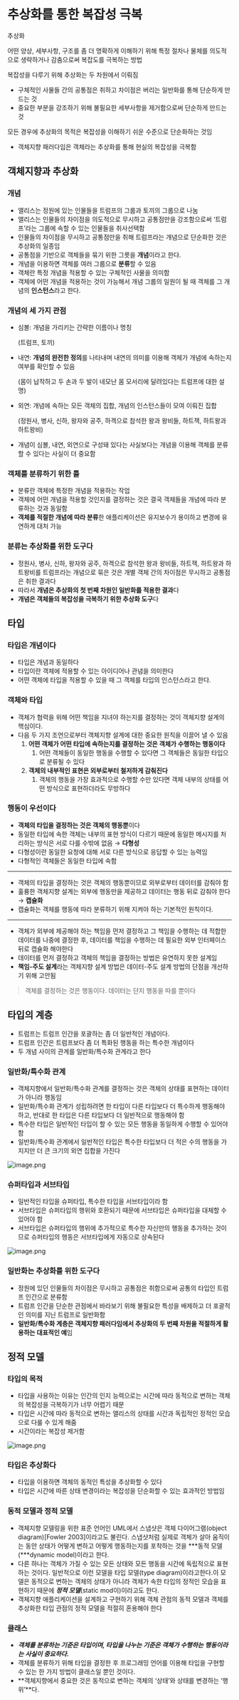 # 추상화를 통한 복잡성 극복

<aside>

추상화

어떤 양상, 세부사항, 구조를 좀 더 명확하게 이해하기 위해 특정 절차나 물체를 의도적으로 생략하거나 감춤으로써 복잡도를 극복하는 방법

복잡성을 다루기 위해 추상화는 두 차원에서 이뤄짐

- 구체적인 사물들 간의 공통점은 취하고 차이점은 버리는 일반화를 통해 단순하게 만드는 것
- 중요한 부분을 강조하기 위해 불필요한 세부사항을 제거함으로써 단순하게 만드는 것

모든 경우에 추상화의 목적은 복잡성을 이해하기 쉬운 수준으로 단순화하는 것임

</aside>

- 객체지향 패러다임은 객체라는 추상화를 통해 현실의 복잡성을 극복함

## 객체지향과 추상화

### 개념

- 앨리스는 정원에 있는 인물들을 트럼프의 그룹과 토끼의 그룹으로 나눔
- 앨리스는 인물들의 차이점을 의도적으로 무시하고 공통점만을 강조함으로써 ‘트럼프’라는 그룹에 속할 수 있는 인물들을 취사선택함
- 인물들의 차이점을 무시하고 공통점만을 취해 트럼프라는 개념으로 단순화한 것은 추상화의 일종임
- 공통점을 기반으로 객체들을 묶기 위한 그릇을 **개념**이라고 한다.
- 개념을 이용하면 객체를 여러 그룹으로 **분류**할 수 있음
- 객체란 특정 개념을 적용할 수 있는 구체적인 사물을 의미함
- 객체에 어떤 개념을 적용하는 것이 가능해서 개념 그룹의 일원이 될 때 객체를 그 개념의 **인스턴스**라고 한다.

### 개념의 세 가지 관점

- 심볼: 개념을 가리키는 간략한 이름이나 명칭

  (트럼프, 토끼)

- 내연: **개념의 완전한 정의**를 나타내며 내연의 의미를 이용해 객체가 개념에 속하는지 여부를 확인할 수 있음

  (몸이 납작하고 두 손과 두 발이 네모난 몸 모서리에 달려있다는 트럼프에 대한 설명)

- 외연: 개념에 속하는 모든 객체의 집합, 개념의 인스턴스들이 모여 이뤄진 집합

  (정원사, 병사, 신하, 왕자와 공주, 하겍으로 참석한 왕과 왕비들, 하트잭, 하트왕과 하트왕비)

- 개념이 심볼, 내연, 외연으로 구성돼 있다는 사실보다는 개념을 이용해 객체를 분류할 수 있다는 사실이 더 중요함

### 객체를 분류하기 위한 틀

- 분류란 객체에 특정한 개념을 적용하는 작업
- 객체에 어떤 개념을 적용할 것인지를 결정하는 것은 결국 객체들을 개념에 따라 분류하는 것과 동일함
- **객체를 적절한 개념에 따라 분류**한 애플리케이션은 유지보수가 용이하고 변경에 유연하게 대처 가능

### 분류는 추상화를 위한 도구다

- 정원사, 병사, 신하, 왕자와 공주, 하겍으로 참석한 왕과 왕비들, 하트잭, 하트왕과 하트왕비를 트럼프라는 개념으로 묶은 것은 개별 객체 간의 차이점은 무시하고 공통점은 취한 결과다
- 따라서 **개념은 추상화의 첫 번째 차원인 일반화를 적용한 결과**다
- **개념은 객체들의 복잡성을 극복하기 위한 추상화 도구**다

## 타입

### 타입은 개념이다

- 타입은 개념과 동일하다
- 타입이란 객체에 적용할 수 있는 아이디어나 관념을 의미한다
- 어떤 객체에 타입을 적용할 수 있을 때 그 객체를 타입의 인스턴스라고 한다.

### 객체와 타입

- 객체가 협력을 위해 어떤 책임을 지녀야 하는지를 결정하는 것이 객체지향 설계의 핵심이다.
- 다음 두 가지 조언으로부터 객체지향 설계에 대한 중요한 원칙을 이끌어 낼 수 있음
    1. **어떤 객체가 어떤 타입에 속하는지를 결정하는 것은 객체가 수행하는 행동이다**
        1. 어떤 객체들이 동일한 행동을 수행할 수 있다면 그 객체들은 동일한 타입으로 분류될 수 있다
    2. **객체의 내부적인 표현은 외부로부터 철저하게 감춰진다**
        1. 객체의 행동을 가장 효과적으로 수행할 수만 있다면 객체 내부의 상태를 어떤 방식으로 표현하더라도 무방하다

### 행동이 우선이다

- **객체의 타입을 결정하는 것은 객체의 행동뿐**이다
- 동일한 타입에 속한 객체는 내부의 표현 방식이 다르기 때문에 동일한 메시지를 처리하는 방식은 서로 다를 수밖에 없음 → **다형성**
- 다형성이란 동일한 요청에 대해 서로 다른 방식으로 응답할 수 있는 능력임
- 다형적인 객체들은 동일한 타입에 속함

---

- 객체의 타입을 결정하는 것은 객체의 행동뿐이므로 외부로부터 데이터를 감춰야 함
- 훌륭한 객체지향 설계는 외부에 행동만을 제공하고 데이터는 행동 뒤로 감춰야 한다 → **캡슐화**
- 캡슐화는 객체를 행동에 따라 분류하기 위해 지켜야 하는 기본적인 원칙이다.

---

- 객체가 외부에 제공해야 하는 책임을 먼저 결정하고 그 책임을 수행하는 데 적합한 데이터를 나중에 결정한 후, 데이터를 책임을 수행하는 데 필요한 외부 인터페이스 뒤로 캡슐화 해야한다
- 데이터를 먼저 결정하고 객체의 책임을 결정하는 방법은 유연하지 못한 설계임
- **책임-주도 설계**라는 객체지향 설계 방법은 데이터-주도 설계 방법의 단점을 개선하기 위해 고안됨

> 객체를 결정하는 것은 행동이다. 데이터는 단지 행동을 따를 뿐이다
>

## 타입의 계층

- 트럼프는 트럼프 인간을 포괄하는 좀 더 일반적인 개념이다.
- 트럼프 인간은 트럼프보다 좀 더 특화된 행동을 하는 특수한 개념이다
- 두 개념 사이의 관계를 일반화/특수화 관계라고 한다

### 일반화/특수화 관계

- 객체지향에서 일반화/특수화 관계를 결정하는 것은 객체의 상태를 표현하는 데이터가 아니라 행동임
- 일반화/특수화 관계가 성립하려면 한 타입이 다른 타입보다 더 특수하게 행동해야 하고, 반대로 한 타입은 다른 타입보다 더 일반적으로 행동해야 함
- 특수한 타입은 일반적인 타입이 할 수 있는 모든 행동을 동일하게 수행할 수 있어야 함
- 일반화/특수화 관계에서 일반적인 타입은 특수한 타입보다 더 적은 수의 행동을 가지지만 더 큰 크기의 외연 집합을 가진다

![image.png](https://prod-files-secure.s3.us-west-2.amazonaws.com/4bad1fe2-f73e-41d3-b5e9-0072cd6b7716/98812349-edd9-4af9-9405-123c7e02d73f/image.png)

### 슈퍼타입과 서브타입

- 일반적인 타입을 슈퍼타입, 특수한 타입을 서브타입이라 함
- 서브타입은 슈퍼타입의 행위와 호환되기 때문에 서브타입은 슈퍼타입을 대체할 수 있어야 함
- 서브타입은 슈퍼타입의 행위에 추가적으로 특수한 자신만의 행동을 추가하는 것이므로 슈퍼타입의 행동은 서브타입에게 자동으로 상속된다

![image.png](https://prod-files-secure.s3.us-west-2.amazonaws.com/4bad1fe2-f73e-41d3-b5e9-0072cd6b7716/a25ecce5-d820-414f-a173-2c623e5e65f5/image.png)

### 일반화는 추상화를 위한 도구다

- 정원에 있던 인물들의 차이점은 무시하고 공통점은 취함으로써 공통의 타입인 트럼프 인간으로 분류함
- 트럼프 인간을 단순한 관점에서 바라보기 위해 불필요한 특성을 배제하고 더 포괄적인 의미를 지닌 트럼프로 일반화함
- **일반화/특수화 계층은 객체지향 패러다임에서 추상화의 두 번째 차원을 적절하게 활용하는 대표적인 예**임

## 정적 모델

### 타입의 목적

- 타입을 사용하는 이유는 인간의 인지 능력으로는 시간에 따라 동적으로 변하는 객체의 복잡성을 극복하기가 너무 어렵기 때문
- 타입은 시간에 따라 동적으로 변하는 앨리스의 상태를 시간과 독립적인 정적인 모습으로 다룰 수 있게 해줌
- 시간이라는 복잡성 제거함

![image.png](https://prod-files-secure.s3.us-west-2.amazonaws.com/4bad1fe2-f73e-41d3-b5e9-0072cd6b7716/caddb4d5-c7d9-471b-9668-1b1bd653c476/image.png)

### 타입은 추상화다

- 타입을 이용하면 객체의 동적인 특성을 추상화할 수 있다
- 타입은 시간에 따른 상태 변경이라는 복잡성을 단순화할 수 있는 효과적인 방법임

### 동적 모델과 정적 모델

- 객체지향 모델링을 위한 표준 언어인 UML에서 스냅샷은 객체 다이어그램(object diagram)[Fowler 2003]이라고도 불린다. 스냅샷처럼 실제로 객체가 살아 움직이는 동안 상태가 어떻게 변하고 어떻게 행동하는지를 포착하는 것을 ***동적 모델(***dynamic model)이라고 한다.
- 다른 하나는 객체가 가질 수 있는 모든 상태와 모든 행동을 시간에 독립적으로 표현하는 것이다. 일반적으로 이런 모델을 타입 모델(type diagram)이라고한다.이 모델은 동적으로 변하는 객체의 상태가 아니라 객체가 속한 타입의 정적인 모습을 표현하기 때문에 ***정적 모델***(static mod이)이라고도 한다.
- 객체지향 애플리케이션을 설계하고 구현하기 위해 객체 관점의 동적 모델과 객체를 추상화한 타입 관점의 정적 모델을 적절히 혼용해야 한다

### 클래스

- ***객체를 분류하는 기준은 타입이며, 타입을 나누는 기준은 객체가 수행하는 행동이라는 사실이 중요하다.***
- 객체를 분류하기 위해 타입을 결정한 후 프로그래밍 언어를 이용해 타입을 구현할 수 있는 한 가지 방법이 클래스일 뿐인 것이다.
- **객체지향에서 중요한 것은 동적으로 변하는 객체의 ‘상태’와 상태를 변경하는 ‘행위’**다.